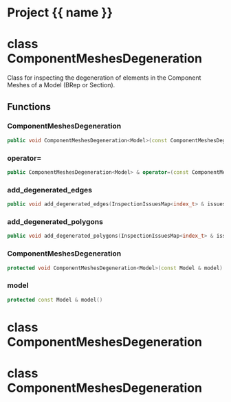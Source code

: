 <script setup>
import {useRoute} from 'vitepress'
const {path} = useRoute()
const tokens = path.split('/')
const words = tokens[2].split('-');
for (let i = 0; i < words.length; i++) {
    words[i] = words[i].charAt(0).toUpperCase() + words[i].slice(1);
    words[i] = words[i].replace('geode', 'Geode')
}
const name = words.join('-');
</script>
# Project {{ name }}

# class ComponentMeshesDegeneration


 Class for inspecting the degeneration of elements in the Component Meshes of a Model (BRep or Section).



## Functions

### ComponentMeshesDegeneration

```cpp
public void ComponentMeshesDegeneration<Model>(const ComponentMeshesDegeneration<Model> & )
```


### operator=

```cpp
public ComponentMeshesDegeneration<Model> & operator=(const ComponentMeshesDegeneration<Model> & )
```


### add_degenerated_edges

```cpp
public void add_degenerated_edges(InspectionIssuesMap<index_t> & issues_map)
```


### add_degenerated_polygons

```cpp
public void add_degenerated_polygons(InspectionIssuesMap<index_t> & issues_map)
```


### ComponentMeshesDegeneration

```cpp
protected void ComponentMeshesDegeneration<Model>(const Model & model)
```


### model

```cpp
protected const Model & model()
```




# class ComponentMeshesDegeneration


# class ComponentMeshesDegeneration


